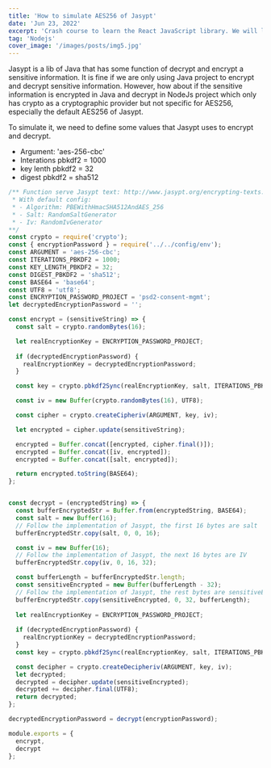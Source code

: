 ```yaml
---
title: 'How to simulate AES256 of Jasypt'
date: 'Jun 23, 2022'
excerpt: 'Crash course to learn the React JavaScript library. We will look at components, hooks and more'
tag: 'Nodejs'
cover_image: '/images/posts/img5.jpg'
---
```


Jasypt is a lib of Java that has some function of decrypt and encrypt a sensitive information. It is fine if we are only using Java project to encrypt and decrypt sensitive information. However, how about if the sensitive information is encrypted in Java and decrypt in NodeJs project which only has crypto as a cryptographic provider but not specific for AES256, especially the default AES256 of Jasypt.

To simulate it, we need to define some values that Jasypt uses to encrypt and decrypt.

- Argument: 'aes-256-cbc'
- Interations pbkdf2 = 1000
- key lenth pbkdf2 = 32
- digest pbkdf2 = sha512

```js
/** Function serve Jasypt text: http://www.jasypt.org/encrypting-texts.html
 * With default config:
 * - Algorithm: PBEWithHmacSHA512AndAES_256
 * - Salt: RandomSaltGenerator
 * - Iv: RandomIvGenerator
**/
const crypto = require('crypto');
const { encryptionPassword } = require('../../config/env');
const ARGUMENT = 'aes-256-cbc';
const ITERATIONS_PBKDF2 = 1000;
const KEY_LENGTH_PBKDF2 = 32;
const DIGEST_PBKDF2 = 'sha512';
const BASE64 = 'base64';
const UTF8 = 'utf8';
const ENCRYPTION_PASSWORD_PROJECT = 'psd2-consent-mgmt';
let decryptedEncryptionPassword = '';

const encrypt = (sensitiveString) => {
  const salt = crypto.randomBytes(16);

  let realEncryptionKey = ENCRYPTION_PASSWORD_PROJECT;
  
  if (decryptedEncryptionPassword) {
    realEncryptionKey = decryptedEncryptionPassword;
  }

  const key = crypto.pbkdf2Sync(realEncryptionKey, salt, ITERATIONS_PBKDF2, KEY_LENGTH_PBKDF2, DIGEST_PBKDF2);

  const iv = new Buffer(crypto.randomBytes(16), UTF8);

  const cipher = crypto.createCipheriv(ARGUMENT, key, iv);

  let encrypted = cipher.update(sensitiveString);

  encrypted = Buffer.concat([encrypted, cipher.final()]);
  encrypted = Buffer.concat([iv, encrypted]);
  encrypted = Buffer.concat([salt, encrypted]);

  return encrypted.toString(BASE64);
};


const decrypt = (encryptedString) => {
  const bufferEncryptedStr = Buffer.from(encryptedString, BASE64);
  const salt = new Buffer(16);
  // Follow the implementation of Jasypt, the first 16 bytes are salt
  bufferEncryptedStr.copy(salt, 0, 0, 16);

  const iv = new Buffer(16);
  // Follow the implementation of Jasypt, the next 16 bytes are IV
  bufferEncryptedStr.copy(iv, 0, 16, 32);

  const bufferLength = bufferEncryptedStr.length;
  const sensitiveEncrypted = new Buffer(bufferLength - 32);
  // Follow the implementation of Jasypt, the rest bytes are sensitiveEncrypted
  bufferEncryptedStr.copy(sensitiveEncrypted, 0, 32, bufferLength);
  
  let realEncryptionKey = ENCRYPTION_PASSWORD_PROJECT;
  
  if (decryptedEncryptionPassword) {
    realEncryptionKey = decryptedEncryptionPassword;
  }
  const key = crypto.pbkdf2Sync(realEncryptionKey, salt, ITERATIONS_PBKDF2, KEY_LENGTH_PBKDF2, DIGEST_PBKDF2);

  const decipher = crypto.createDecipheriv(ARGUMENT, key, iv);
  let decrypted;
  decrypted = decipher.update(sensitiveEncrypted);
  decrypted += decipher.final(UTF8);
  return decrypted;
};

decryptedEncryptionPassword = decrypt(encryptionPassword);

module.exports = {
  encrypt,
  decrypt
};
```